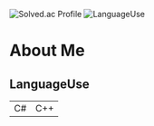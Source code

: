 ![Solved.ac Profile](https://mazassumnida.wtf/api/generate_badge?boj=buelk489)
![LanguageUse](https://github-readme-stats.vercel.app/api/top-langs/?username=neeko-onTheRoad&layout=compact&theme=dark)

# About Me

## LanguageUse
<table>
  <tr>
    <td>
      C#
    </td>
    <td>
      C++
    </td>
  </tr>
</table>
